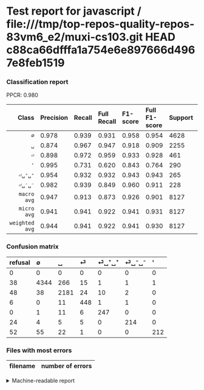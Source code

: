 # Test report for javascript / file:///tmp/top-repos-quality-repos-83vm6_e2/muxi-cs103.git HEAD c88ca66dfffa1a754e6e897666d4967e8feb1519

### Classification report

PPCR: 0.980

| Class | Precision | Recall | Full Recall | F1-score | Full F1-score | Support | Full Support | PPCR |
|------:|:----------|:-------|:------------|:---------|:---------|:--------|:-------------|:-----|
| `∅` | 0.978| 0.939| 0.931| 0.958| 0.954| 4628| 4666| 0.992 |
| `␣` | 0.874| 0.967| 0.947| 0.918| 0.909| 2255| 2303| 0.979 |
| `⏎` | 0.898| 0.972| 0.959| 0.933| 0.928| 461| 467| 0.987 |
| `'` | 0.995| 0.731| 0.620| 0.843| 0.764| 290| 342| 0.848 |
| `⏎␣⁺␣⁺` | 0.954| 0.932| 0.932| 0.943| 0.943| 265| 265| 1.000 |
| `⏎␣⁻␣⁻` | 0.982| 0.939| 0.849| 0.960| 0.911| 228| 252| 0.905 |
| `macro avg` | 0.947| 0.913| 0.873| 0.926| 0.901| 8127| 8295| 0.980 |
| `micro avg` | 0.941| 0.941| 0.922| 0.941| 0.931| 8127| 8295| 0.980 |
| `weighted avg` | 0.944| 0.941| 0.922| 0.941| 0.930| 8127| 8295| 0.980 |

### Confusion matrix

|refusal|  ∅| ␣| ⏎| ⏎␣⁺␣⁺| ⏎␣⁻␣⁻| '| 
|:---|:---|:---|:---|:---|:---|:---|
|0 |0 |0 |0 |0 |0 |0 |
|38 |4344 |266 |15 |1 |1 |1 |
|48 |38 |2181 |24 |10 |2 |0 |
|6 |0 |11 |448 |1 |1 |0 |
|0 |1 |11 |6 |247 |0 |0 |
|24 |4 |5 |5 |0 |214 |0 |
|52 |55 |22 |1 |0 |0 |212 |

### Files with most errors

| filename | number of errors|
|:----:|:-----|

<details>
    <summary>Machine-readable report</summary>
```json
{
  "cl_report": {"\u0027": {"f1-score": 0.8429423459244534, "precision": 0.9953051643192489, "recall": 0.7310344827586207, "support": 290}, "macro avg": {"f1-score": 0.9257784430323651, "precision": 0.946692671344273, "recall": 0.9132208857182597, "support": 8127}, "micro avg": {"f1-score": 0.9408145687215455, "precision": 0.9408145687215455, "recall": 0.9408145687215455, "support": 8127}, "weighted avg": {"f1-score": 0.9409124852252924, "precision": 0.9444286813309144, "recall": 0.9408145687215455, "support": 8127}, "\u2205": {"f1-score": 0.957883131201764, "precision": 0.9779378658262045, "recall": 0.9386343993085566, "support": 4628}, "\u23ce": {"f1-score": 0.9333333333333332, "precision": 0.8977955911823647, "recall": 0.9718004338394793, "support": 461}, "\u23ce\u2423\u207a\u2423\u207a": {"f1-score": 0.9427480916030534, "precision": 0.9536679536679536, "recall": 0.9320754716981132, "support": 265}, "\u23ce\u2423\u207b\u2423\u207b": {"f1-score": 0.9596412556053812, "precision": 0.981651376146789, "recall": 0.9385964912280702, "support": 228}, "\u2423": {"f1-score": 0.9181225005262051, "precision": 0.8737980769230769, "recall": 0.9671840354767184, "support": 2255}},
  "cl_report_full": {"\u0027": {"f1-score": 0.7639639639639639, "precision": 0.9953051643192489, "recall": 0.6198830409356725, "support": 342}, "macro avg": {"f1-score": 0.9012854401179506, "precision": 0.946692671344273, "recall": 0.8730825662012758, "support": 8295}, "micro avg": {"f1-score": 0.9311898672512484, "precision": 0.9408145687215455, "recall": 0.9217600964436408, "support": 8295}, "weighted avg": {"f1-score": 0.9304239725682528, "precision": 0.9445663791307127, "recall": 0.9217600964436408, "support": 8295}, "\u2205": {"f1-score": 0.9538866930171278, "precision": 0.9779378658262045, "recall": 0.9309901414487785, "support": 4666}, "\u23ce": {"f1-score": 0.9275362318840579, "precision": 0.8977955911823647, "recall": 0.9593147751605996, "support": 467}, "\u23ce\u2423\u207a\u2423\u207a": {"f1-score": 0.9427480916030534, "precision": 0.9536679536679536, "recall": 0.9320754716981132, "support": 265}, "\u23ce\u2423\u207b\u2423\u207b": {"f1-score": 0.9106382978723404, "precision": 0.981651376146789, "recall": 0.8492063492063492, "support": 252}, "\u2423": {"f1-score": 0.9089393623671599, "precision": 0.8737980769230769, "recall": 0.9470256187581415, "support": 2303}},
  "ppcr": 0.979746835443038
}
```
</details>
